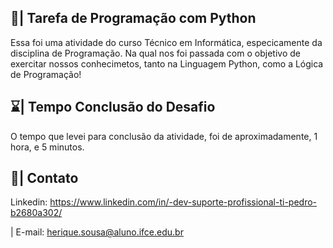 ## 📄| Tarefa de Programação com Python
 
   Essa foi uma atividade do curso Técnico em Informática, especicamente da disciplina de Programação. Na qual nos foi passada com o objetivo de exercitar nossos conhecimetos, tanto na Linguagem Python, como a Lógica de Programação!

## ⌛| Tempo Conclusão do Desafio

   O tempo que levei para conclusão da atividade, foi de aproximadamente, 1 hora, e 5 minutos.
   
## 📱| Contato

 Linkedin: https://www.linkedin.com/in/-dev-suporte-profissional-ti-pedro-b2680a302/

 | E-mail: herique.sousa@aluno.ifce.edu.br
